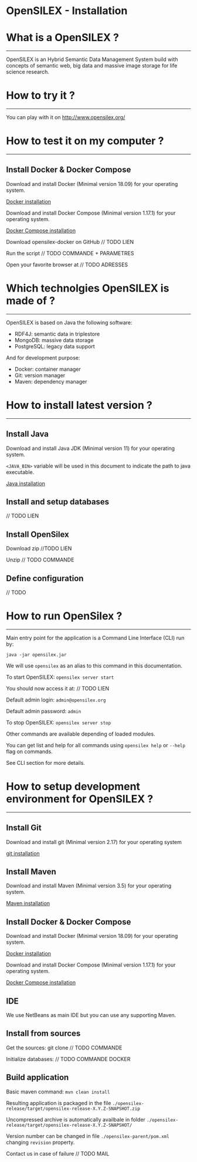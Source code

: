 OpenSILEX - Installation
================================================================================

# What is a OpenSILEX ?
--------------------------------------------------------------------------------

OpenSILEX is an Hybrid Semantic Data Management System 
build with concepts of semantic web, big data and massive image storage
for life science research.

# How to try it ?
--------------------------------------------------------------------------------

You can play with it on http://www.opensilex.org/

# How to test it on my computer ?
--------------------------------------------------------------------------------

## Install Docker & Docker Compose

Download and install Docker (Minimal version 18.09) for your operating system.

[Docker installation](https://docs.docker.com/install/)

Download and install Docker Compose (Minimal version 1.17.1) for your operating system.

[Docker Compose installation](https://docs.docker.com/compose/install/)

Download opensilex-docker on GitHub // TODO LIEN

Run the script // TODO COMMANDE + PARAMETRES

Open your favorite browser at // TODO ADRESSES


# Which technolgies OpenSILEX is made of ?
--------------------------------------------------------------------------------

OpenSILEX is based on Java the following software:

- RDF4J: semantic data in triplestore
- MongoDB: massive data storage
- PostgreSQL: legacy data support

And for development purpose:

- Docker: container manager
- Git: version manager
- Maven: dependency manager


# How to install latest version ?
--------------------------------------------------------------------------------

## Install Java

Download and install Java JDK (Minimal version 11) for your operating system.

 `<JAVA_BIN>` variable will be used in this document to indicate the path to java executable.

[Java installation](https://jdk.java.net/java-se-ri/11)


## Install and setup databases 

// TODO LIEN

## Install OpenSilex

Download zip //TODO LIEN

Unzip // TODO COMMANDE

## Define configuration

// TODO


# How to run OpenSilex ?
--------------------------------------------------------------------------------

Main entry point for the application is a Command Line Interface (CLI) run by:
```
java -jar opensilex.jar
```
We will use `opensilex` as an alias to this command in this documentation.

To start OpenSILEX: `opensilex server start`

You should now access it at: // TODO LIEN

Default admin login: `admin@opensilex.org`

Default admin password: `admin`

To stop OpenSILEX: `opensilex server stop`

Other commands are available depending of loaded modules.

You can get list and help for all commands using 
`opensilex help` or `--help` flag on commands.

See CLI section for more details.


# How to setup development environment for OpenSILEX ?
--------------------------------------------------------------------------------

## Install Git

Download and install git (Minimal version 2.17) for your operating system

[git installation](https://git-scm.com/book/en/v2/Getting-Started-Installing-Git)

## Install Maven

Download and install Maven (Minimal version 3.5) for your operating system.

[Maven installation](https://maven.apache.org/download.cgi)

## Install Docker & Docker Compose

Download and install Docker (Minimal version 18.09) for your operating system.

[Docker installation](https://docs.docker.com/install/)

Download and install Docker Compose (Minimal version 1.17.1) for your operating system.

[Docker Compose installation](https://docs.docker.com/compose/install/)

## IDE

We use NetBeans as main IDE but you can use any supporting Maven.

## Install from sources

Get the sources: git clone // TODO COMMANDE

Initialize databases: // TODO COMMANDE DOCKER

## Build application

Basic maven command: `mvn clean install`

Resulting application is packaged in the file `./opensilex-release/target/opensilex-release-X.Y.Z-SNAPSHOT.zip`

Uncompressed archive is automatically availbale in folder `./opensilex-release/target/opensilex-release-X.Y.Z-SNAPSHOT/`

Version number can be changed in file `./opensilex-parent/pom.xml` changing `revision` property.

Contact us in case of failure // TODO MAIL

